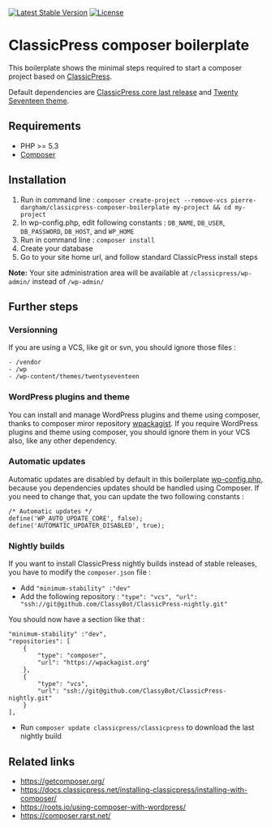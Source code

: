 [![Latest Stable Version](https://poser.pugx.org/pierre-dargham/classicpress-composer-boilerplate/v/stable)](https://packagist.org/packages/pierre-dargham/classicpress-composer-boilerplate)
[![License](https://poser.pugx.org/pierre-dargham/classicpress-composer-boilerplate/license)](https://www.gnu.org/licenses/old-licenses/gpl-2.0.en.html)

# ClassicPress composer boilerplate

This boilerplate shows the minimal steps required to start a composer project based on [ClassicPress](https://www.classicpress.net/).

Default dependencies are [ClassicPress core last release](https://github.com/ClassicPress/ClassicPress-release) and [Twenty Seventeen theme](https://wordpress.org/themes/twentyseventeen/).

## Requirements

* PHP >= 5.3
* [Composer](https://getcomposer.org/)

## Installation

1. Run in command line : `composer create-project --remove-vcs pierre-dargham/classicpress-composer-boilerplate my-project && cd my-project`
2. In wp-config.php, edit following constants : `DB_NAME`, `DB_USER`, `DB_PASSWORD`, `DB_HOST`, and `WP_HOME`
3. Run in command line : `composer install`
4. Create your database
5. Go to your site home url, and follow standard ClassicPress install steps

**Note:** Your site administration area will be available at `/classicpress/wp-admin/` instead of `/wp-admin/`

## Further steps

### Versionning

If you are using a VCS, like git or svn, you should ignore those files :
```
- /vendor
- /wp
- /wp-content/themes/twentyseventeen
```

### WordPress plugins and theme

You can install and manage WordPress plugins and theme using composer, thanks to composer miror repository [wpackagist](https://wpackagist.org/). If you require WordPress plugins and theme using composer, you should ignore them in your VCS also, like any other dependency.

### Automatic updates

Automatic updates are disabled by default in this boilerplate [wp-config.php](https://github.com/pierre-dargham/classicpress-composer-boilerplate/blob/master/wp-config.php), because you dependencies updates should be handled using Composer. If you need to change that, you can update the two following constants :
```
/* Automatic updates */
define('WP_AUTO_UPDATE_CORE', false);
define('AUTOMATIC_UPDATER_DISABLED', true);
```

### Nightly builds

If you want to install ClassicPress nightly builds instead of stable releases, you have to modify the `composer.json` file :

- Add `"minimum-stability" :"dev"`
- Add the following repository : `"type": "vcs", "url": "ssh://git@github.com/ClassyBot/ClassicPress-nightly.git"`

You should now have a section like that :
```
"minimum-stability" :"dev",
"repositories": [
    {
        "type": "composer",
        "url": "https://wpackagist.org"
    },
    {
        "type": "vcs",
        "url": "ssh://git@github.com/ClassyBot/ClassicPress-nightly.git"
    }
],
```

- Run `composer update classicpress/classicpress` to download the last nightly build

## Related links

- https://getcomposer.org/
- https://docs.classicpress.net/installing-classicpress/installing-with-composer/
- https://roots.io/using-composer-with-wordpress/
- https://composer.rarst.net/
